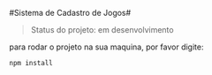 #Sistema de Cadastro de Jogos#

> Status do projeto: em desenvolvimento

para rodar o projeto na sua maquina, por favor digite:

```
npm install
```
